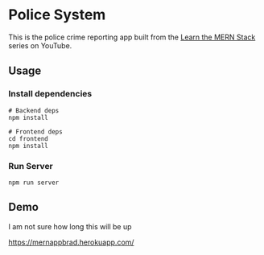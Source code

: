 # Police System

This is the police crime reporting app built from the [Learn the MERN Stack](https://www.youtube.com/watch?v=-0exw-9YJBo) series on YouTube.

## Usage

### Install dependencies

```
# Backend deps
npm install

# Frontend deps
cd frontend
npm install
```

### Run Server

```
npm run server
```

## Demo

I am not sure how long this will be up

https://mernappbrad.herokuapp.com/
